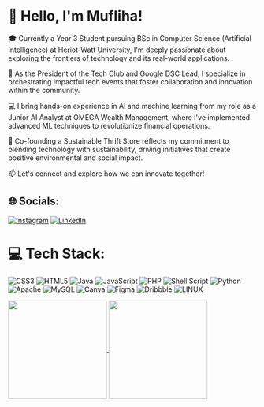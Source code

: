 # 👋 Hello, I'm Mufliha!

🎓 Currently a Year 3 Student pursuing BSc in Computer Science (Artificial Intelligence) at Heriot-Watt University, I'm deeply passionate about exploring the frontiers of technology and its real-world applications.

🚀 As the President of the Tech Club and Google DSC Lead, I specialize in orchestrating impactful tech events that foster collaboration and innovation within the community.

💻 I bring hands-on experience in AI and machine learning from my role as a Junior AI Analyst at OMEGA Wealth Management, where I've implemented advanced ML techniques to revolutionize financial operations.

🌱 Co-founding a Sustainable Thrift Store reflects my commitment to blending technology with sustainability, driving initiatives that create positive environmental and social impact.

📫 Let's connect and explore how we can innovate together!

## 🌐 Socials:
[![Instagram](https://img.shields.io/badge/Instagram-%23E4405F.svg?logo=Instagram&logoColor=white)](https://instagram.com/mufliha.dawood) [![LinkedIn](https://img.shields.io/badge/LinkedIn-%230077B5.svg?logo=linkedin&logoColor=white)](https://linkedin.com/in/muflihadawood) 

# 💻 Tech Stack:
![CSS3](https://img.shields.io/badge/css3-%231572B6.svg?style=for-the-badge&logo=css3&logoColor=white) ![HTML5](https://img.shields.io/badge/html5-%23E34F26.svg?style=for-the-badge&logo=html5&logoColor=white) ![Java](https://img.shields.io/badge/java-%23ED8B00.svg?style=for-the-badge&logo=java&logoColor=white) ![JavaScript](https://img.shields.io/badge/javascript-%23323330.svg?style=for-the-badge&logo=javascript&logoColor=%23F7DF1E) ![PHP](https://img.shields.io/badge/php-%23777BB4.svg?style=for-the-badge&logo=php&logoColor=white) ![Shell Script](https://img.shields.io/badge/shell_script-%23121011.svg?style=for-the-badge&logo=gnu-bash&logoColor=white) ![Python](https://img.shields.io/badge/python-3670A0?style=for-the-badge&logo=python&logoColor=ffdd54) ![Apache](https://img.shields.io/badge/apache-%23D42029.svg?style=for-the-badge&logo=apache&logoColor=white) ![MySQL](https://img.shields.io/badge/mysql-%2300f.svg?style=for-the-badge&logo=mysql&logoColor=white) ![Canva](https://img.shields.io/badge/Canva-%2300C4CC.svg?style=for-the-badge&logo=Canva&logoColor=white) 	![Figma](https://img.shields.io/badge/figma-%23F24E1E.svg?style=for-the-badge&logo=figma&logoColor=white) ![Dribbble](https://img.shields.io/badge/Dribbble-EA4C89?style=for-the-badge&logo=dribbble&logoColor=white) ![LINUX](https://img.shields.io/badge/Linux-FCC624?style=for-the-badge&logo=linux&logoColor=black)

<a href="https://github.com/ms2176/github-readme-stats">
  <img height=200 align="center" src="https://github-readme-stats.vercel.app/api?username=ms2176" />
</a>
<a href="https://github.com/ms2176/convoychat">
  <img height=200 align="center" src="https://github-readme-stats.vercel.app/api/top-langs?username=ms2176&layout=compact&langs_count=8&card_width=320" />
</a>
